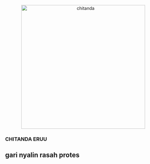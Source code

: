 <p align="center"><a href="https://xvideos.com" target="_blank"><img src="https://static.wikia.nocookie.net/hyouka/images/3/38/Watashi_Kininarimasu.jpg/revision/latest?cb=20121107214302" width="400" alt="chitanda"></a></p>
<p align="center">
<h3>CHITANDA ERUU</h3>
</p>

## gari nyalin rasah protes
